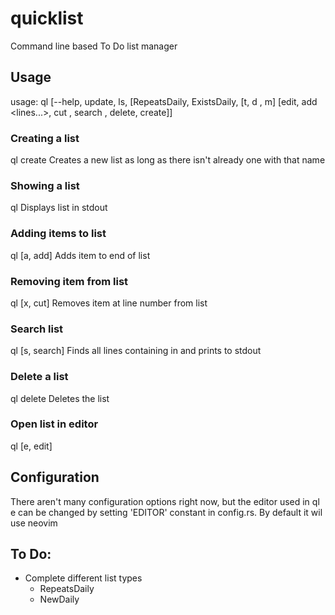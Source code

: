 # quicklist
Command line based To Do list manager

## Usage
usage: ql [--help, update, ls, <list name> [RepeatsDaily, ExistsDaily,
       [t, d <YYY-MM-DD>, m] [edit, add <lines...>, cut <line numbers...>, search <term>,
       delete, create]]

### Creating a list
ql <list name> create
Creates a new list as long as there isn't already one with that name

### Showing a list
ql <list>
Displays list in stdout

### Adding items to list
ql <list> [a, add] <item>
Adds item to end of list

### Removing item from list
ql <list> [x, cut] <line number>
Removes item at line number from list

### Search list
ql <list> [s, search] <term>
Finds all lines containing <term> in <list> and prints to stdout

### Delete a list
ql <list> delete
Deletes the list

### Open list in editor
ql <list> [e, edit]

## Configuration
There aren't many configuration options right now, but the editor used in ql <list> e can be changed by setting 'EDITOR' constant in config.rs.
By default it wil use neovim

## To Do:
* Complete different list types
	* RepeatsDaily
	* NewDaily
